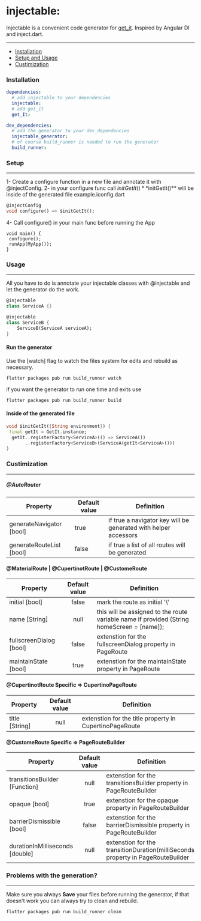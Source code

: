 # injectable:

Injectable is a convenient code generator for [get_it](https://pub.dev/packages/get_it). Inspired by Angular DI and inject.dart.

---

- [Installation](#installation)
- [Setup and Usage](#setup-and-usage)
- [Custimization](#custimization)

### Installation

```yaml
dependencies:
  # add injectable to your dependencies
  injectable:
  # add get_it
  get_It:

dev_dependencies:
  # add the generator to your dev_dependencies
  injectable_generator:
  # of course build_runner is needed to run the generator
  build_runner:
```

### Setup

---

1- Create a configure function in a new file and annotate it with @injectConfig.
2- in your configure func call $initGetIt()
**$initGetIt()\*\* will be inside of the generated file example.iconfig.dart

```dart
@injectConfig
void configure() => $initGetIt();
```

4- Call configure() in your main func before running the App

```daret
void main() {
 configure();
 runApp(MyApp());
}
```

### Usage

---

All you have to do is annotate your injectable classes with @injectable and let the generator do the work.

```dart
@injectable
class ServiceA {}

@injectable
class ServiceB {
    ServiceB(ServiceA serviceA);
}

```

#### Run the generator

Use the [watch] flag to watch the files system for edits and rebuild as necessary.

```terminal
flutter packages pub run build_runner watch
```

if you want the generator to run one time and exits use

```terminal
flutter packages pub run build_runner build
```

#### Inside of the generated file

```dart
void $initGetIt({String environment}) {
 final getIt = GetIt.instance;
  getIt..registerFactory<ServiceA>(() => ServiceA())
       ..registerFactory<ServiceB>(ServiceA(getIt<ServiceA>()))
}
```

### Custimization

---

##### @AutoRouter

| Property                 | Default value | Definition                                                      |
| ------------------------ | ------------- | --------------------------------------------------------------- |
| generateNavigator [bool] | true          | if true a navigator key will be generated with helper accessors |
| generateRouteList [bool] | false         | if true a list of all routes will be generated                  |

#### @MaterialRoute | @CupertinotRoute | @CustomeRoute

| Property                | Default value | Definition                                                                                 |
| ----------------------- | :-----------: | ------------------------------------------------------------------------------------------ |
| initial [bool]          |     false     | mark the route as initial '\\'                                                             |
| name [String]           |     null      | this will be assigned to the route variable name if provided (String homeScreen = [name]); |
| fullscreenDialog [bool] |     false     | extenstion for the fullscreenDialog property in PageRoute                                  |
| maintainState [bool]    |     true      | extenstion for the maintainState property in PageRoute                                     |

#### @CupertinotRoute Specific => CupertinoPageRoute

| Property       | Default value | Definition                                              |
| -------------- | :-----------: | ------------------------------------------------------- |
| title [String] |     null      | extenstion for the title property in CupertinoPageRoute |

#### @CustomeRoute Specific => PageRouteBuilder

| Property                        | Default value | Definition                                                                       |
| ------------------------------- | :-----------: | -------------------------------------------------------------------------------- |
| transitionsBuilder [Function]   |     null      | extenstion for the transitionsBuilder property in PageRouteBuilder               |
| opaque [bool]                   |     true      | extenstion for the opaque property in PageRouteBuilder                           |
| barrierDismissible [bool]       |     false     | extenstion for the barrierDismissible property in PageRouteBuilder               |
| durationInMilliseconds [double] |     null      | extenstion for the transitionDuration(milliSeconds) property in PageRouteBuilder |

### Problems with the generation?

---

Make sure you always **Save** your files before running the generator, if that doesn't work you can always try to clean and rebuild.

```terminal
flutter packages pub run build_runner clean
```
